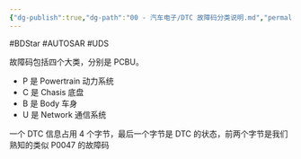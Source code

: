```yaml
---
{"dg-publish":true,"dg-path":"00 - 汽车电子/DTC 故障码分类说明.md","permalink":"/00 - 汽车电子/DTC 故障码分类说明/","created":"2020-04-24T15:55:54.000+08:00","updated":"2025-06-17T10:23:48.426+08:00"}
---
```


#BDStar #AUTOSAR #UDS 

故障码包括四个大类，分别是 PCBU。

-   P 是 Powertrain 动力系统
-   C 是 Chasis 底盘
-   B 是 Body 车身
-   U 是 Network 通信系统

一个 DTC 信息占用 4 个字节，最后一个字节是 DTC 的状态，前两个字节是我们熟知的类似 P0047 的故障码